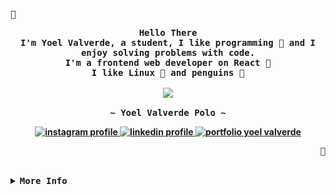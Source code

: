 <div align="center">
<p align="left">
  <samp></samp>
</p>

<p align="center">
  <samp>
    <b>
      Hello There
      <br />
      I'm Yoel Valverde, a student, I like programming  and I enjoy solving problems with code.
      <br />
      I'm a frontend web developer on React 
      <br />
      I like Linux  and penguins 
    </br>
    <br />
    <image src="https://readme-typing-svg.herokuapp.com?font=Iosevka&size=16&color=6791c9&center=true&width=410&height=45&lines=I+like+to+find+the+solution+to+a+problem.">
    <br /><br />
    <b>
      ~ Yoel Valverde Polo ~
    </b>
    <div align="center">
      <a href="https://instagram.com/yoelvp73">
        <img src="https://img.shields.io/badge/Instagram-%23E4405F.svg?logo=Instagram&logoColor=white" alt="instagram profile" />
      </a>
      <a href="https://linkedin.com/in/yoelvalverdepolo">
        <img src="https://img.shields.io/badge/LinkedIn-%230077B5.svg?logo=linkedin&logoColor=white" alt="linkedin profile" />
      </a>
      <a href="https://yoelvalverde.netlify.app">
        <img src="https://img.shields.io/badge/Portfolio-30363D.svg?&logo=GitHub-Sponsors&logoColor=white" alt="portfolio yoel valverde" />
      </a>
    </div>
  </samp>
</p>
<p align="right">
  <samp></samp>
</p>
</div>
<br>

<!-- More info -->
<details>
<summary>
  <samp>
    <b>More Info</b>
  </samp>
</summary>

<br />

<b>
  <h4>
    Skills
  </h4>
</b>
<div>
  <img alt="CSS3" src="https://img.shields.io/badge/css3-%231572B6.svg?style=flat&logo=css3&logoColor=white" /> <img alt="HTML5" src="https://img.shields.io/badge/html5-%23E34F26.svg?style=flat&logo=html5&logoColor=white" /> <img alt="JAVA" src="https://img.shields.io/badge/java-%23ED8B00.svg?style=flat&logo=java&logoColor=white" /> <img alt="JAVASCRIPT" src="https://img.shields.io/badge/javascript-%23323330.svg?style=flat&logo=javascript&logoColor=%23F7DF1E" /> <img alt="MARKDOWN" src="https://img.shields.io/badge/markdown-%23000000.svg?style=flat&logo=markdown&logoColor=white" /> <img alt="PHP" src="https://img.shields.io/badge/php-%23777BB4.svg?style=flat&logo=php&logoColor=white" /> <img alt="RUST" src="https://img.shields.io/badge/rust-%23000000.svg?style=flat&logo=rust&logoColor=white" /> <img alt="TYPESCRIPT" src="https://img.shields.io/badge/typescript-%23007ACC.svg?style=flat&logo=typescript&logoColor=white" /> <img alt="DIGITAL OCEAN" src="https://img.shields.io/badge/DigitalOcean-%230167ff.svg?style=flat&logo=digitalOcean&logoColor=white" /> <img alt="HEROKU" src="https://img.shields.io/badge/heroku-%23430098.svg?style=flat&logo=heroku&logoColor=white" /> <img alt="NETLIFY" src="https://img.shields.io/badge/netlify-%23000000.svg?style=flat&logo=netlify&logoColor=#00C7B7" /> <img alt="CHAKRA UI" src="https://img.shields.io/badge/chakra-%234ED1C5.svg?style=flat&logo=chakraui&logoColor=white" /> <img alt="BOOTSTRAP" src="https://img.shields.io/badge/bootstrap-%23563D7C.svg?style=flat&logo=bootstrap&logoColor=whit" /> <img alt="EXPRESS.JS" src="https://img.shields.io/badge/express.js-%23404d59.svg?style=flat&logo=express&logoColor=%2361DAFB" /> <img alt="INSOMNIA" src="https://img.shields.io/badge/Insomnia-black?style=flat&logo=insomnia&logoColor=5849BE" /> <img alt="LARAVEL" src="https://img.shields.io/badge/laravel-%23FF2D20.svg?style=flat&logo=laravel&logoColor=white" /> <img alt="NPM" src="https://img.shields.io/badge/NPM-%23000000.svg?style=flat&logo=npm&logoColor=white" /> <img alt="NEXT.JS" src="https://img.shields.io/badge/Next-black?style=flat&logo=next.js&logoColor=white)" /> <img alt="NODE.JS" src="https://img.shields.io/badge/node.js-6DA55F?style=flat&logo=node.js&logoColor=white" /> <img alt="REACT" src="https://img.shields.io/badge/react-%2320232a.svg?style=flat&logo=react&logoColor=%2361DAF" /> <img alt="SASS" src="https://img.shields.io/badge/SASS-hotpink.svg?style=flat&logo=SASS&logoColor=white" /> <img alt="STYLED COMPONENTS" src="https://img.shields.io/badge/styled--components-DB7093?style=flat&logo=styled-components&logoColor=white" /> <img alt="TAILWINDCSS" src="https://img.shields.io/badge/tailwindcss-%2338B2AC.svg?style=flat&logo=tailwind-css&logoColor=white" /> <img alt="APACHE" src="https://img.shields.io/badge/apache-%23D42029.svg?style=flat&logo=apache&logoColor=white" /> <img alt="NGINX" src="https://img.shields.io/badge/nginx-%23009639.svg?style=flat&logo=nginx&logoColor=white" /> <img alt="MARIADB" src="https://img.shields.io/badge/MariaDB-003545?style=flat&logo=mariadb&logoColor=white" /> <img alt="MYSQL" src="https://img.shields.io/badge/mysql-%2300f.svg?style=flat&logo=mysql&logoColor=white" /> <img alt="POSTGRES" src="https://img.shields.io/badge/postgres-%23316192.svg?style=flat&logo=postgresql&logoColor=white)" /> <img alt="FIGMA" src="https://img.shields.io/badge/figma-%23F24E1E.svg?style=flat&logo=figma&logoColor=white" /> <img alt="ESLINT" src="https://img.shields.io/badge/ESLint-4B3263?style=flat&logo=eslint&logoColor=white" /> <img alt="NOTION" src="https://img.shields.io/badge/Notion-%23000000.svg?style=flat&logo=notion&logoColor=white" /> <img alt="POSTMAN" src="https://img.shields.io/badge/Postman-FF6C37?style=flat&logo=postman&logoColor=whit" />
</div>

<hr />

<b>
  <h4>
    Records
  </h4>
</b>
<div align="center" style="display:flex;flex-wrap:wrap;justify-content:start;align-items:flex-start;gap:1rem;">
  <img src="https://github-readme-stats.vercel.app/api?username=yoelvp&theme=gruvbox&hide_border=false&include_all_commits=false&count_private=false" />
  <br />
  <img src="https://github-readme-streak-stats.herokuapp.com/?user=yoelvp&theme=gruvbox&hide_border=false" />
  <br />
  <img src="https://github-readme-stats.vercel.app/api/top-langs/?username=yoelvp&theme=gruvbox&hide_border=false&include_all_commits=false&count_private=false&layout=compact" />
</div>

<hr />

<b>
  <h4>
    Achievements
  </h4>
</b>
<div align="center" style="display:flex;gap:2rem;justify-content:start;">
  <!-- <img src="https://github-trophies.vercel.app/?username=yoelvp&rank=SECRET,SSS,SS,S,AAA,AA,A&row=2&column=3&margin-w=15&margin-h=15&no-frame=true&theme=nord" /> -->
  <img src="https://github-profile-trophy.vercel.app/?username=yoelvp&theme=gruvbox&no-frame=false&no-bg=false&margin-w=4" />
</div>

<hr />

<b>
  <h4>
    Phrase of the day
  </h4>
</b>
<div align="center" style="display:flex;gap:2rem;justify-content:start;">
  <img src="https://quotes-github-readme.vercel.app/api?type=horizontal&theme=gruvbox" />
</div>
</details>
